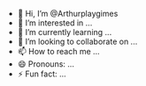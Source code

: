 - 👋 Hi, I’m @Arthurplaygimes
- 👀 I’m interested in ...
- 🌱 I’m currently learning ...
- 💞️ I’m looking to collaborate on ...
- 📫 How to reach me ...
- 😄 Pronouns: ...
- ⚡ Fun fact: ...

<!---
Arthurplaygimes/Arthurplaygimes is a ✨ special ✨ repository because its `README.md` (this file) appears on your GitHub profile.
You can click the Preview link to take a look at your changes.
--->
